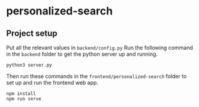 # personalized-search

## Project setup
Put all the relevant values in `backend/config.py`
Run the following command in the `backend` folder to get the python server up and running.
```
python3 server.py
```
Then run these commands in the `frontend/personalized-search` folder to set up and run the frontend web app.
```
npm install
npm run serve
```